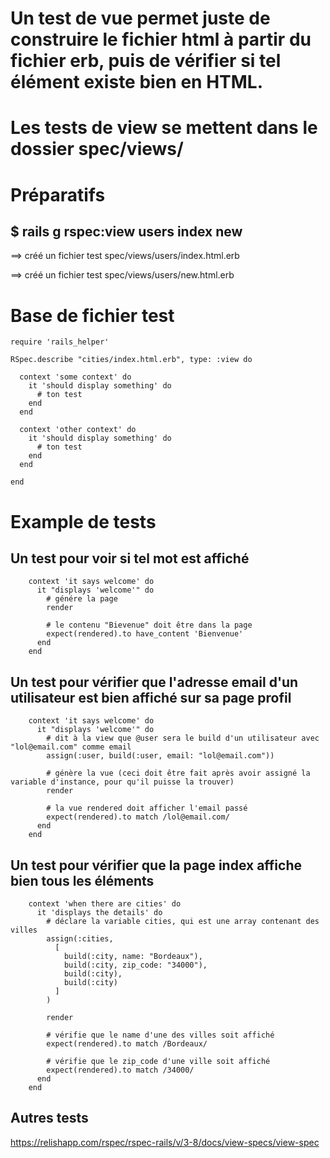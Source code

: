 # Un test de vue permet juste de construire le fichier html à partir du fichier erb, puis de vérifier si tel élément existe bien en HTML. 

# Les tests de view se mettent dans le dossier spec/views/

# Préparatifs

## $ rails g rspec:view users index new

==>  créé un fichier test spec/views/users/index.html.erb

==> créé un fichier test spec/views/users/new.html.erb

# Base de fichier test

	require 'rails_helper'

	RSpec.describe "cities/index.html.erb", type: :view do

	  context 'some context' do  
	    it 'should display something' do
	      # ton test
	    end
	  end

	  context 'other context' do  
	    it 'should display something' do
	      # ton test
	    end
	  end

	end

# Example de tests

## Un test pour voir si tel mot est affiché

		context 'it says welcome' do
		  it "displays 'welcome'" do
		    # génére la page
		    render

		    # le contenu "Bievenue" doit être dans la page
		    expect(rendered).to have_content 'Bienvenue'
		  end
		end


## Un test pour vérifier que l'adresse email d'un utilisateur est bien affiché sur sa page profil

		context 'it says welcome' do
		  it "displays 'welcome'" do
		    # dit à la view que @user sera le build d'un utilisateur avec "lol@email.com" comme email
		    assign(:user, build(:user, email: "lol@email.com"))

		    # génère la vue (ceci doit être fait après avoir assigné la variable d'instance, pour qu'il puisse la trouver)
		    render
		    
		    # la vue rendered doit afficher l'email passé
		    expect(rendered).to match /lol@email.com/
		  end
		end


## Un test pour vérifier que la page index affiche bien tous les éléments

		context 'when there are cities' do  
		  it 'displays the details' do
		    # déclare la variable cities, qui est une array contenant des villes
		    assign(:cities,
		      [
		        build(:city, name: "Bordeaux"),
		        build(:city, zip_code: "34000"),
		        build(:city),
		        build(:city)
		      ]
		    )

		    render

		    # vérifie que le name d'une des villes soit affiché
		    expect(rendered).to match /Bordeaux/

		    # vérifie que le zip_code d'une ville soit affiché
		    expect(rendered).to match /34000/
		  end
		end


## Autres tests

https://relishapp.com/rspec/rspec-rails/v/3-8/docs/view-specs/view-spec